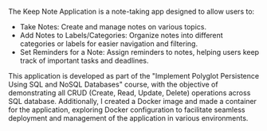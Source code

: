 The Keep Note Application is a note-taking app designed to allow users to:

  - Take Notes: Create and manage notes on various topics.
  - Add Notes to Labels/Categories: Organize notes into different categories or labels for easier navigation and filtering.
  - Set Reminders for a Note: Assign reminders to notes, helping users keep track of important tasks and deadlines.

This application is developed as part of the "Implement Polyglot Persistence Using SQL and NoSQL Databases" course, with the objective of demonstrating all CRUD (Create, Read, Update, Delete) operations across SQL database.
Additionally, I created a Docker image and made a container for the application, exploring Docker configuration to facilitate seamless deployment and management of the application in various environments.